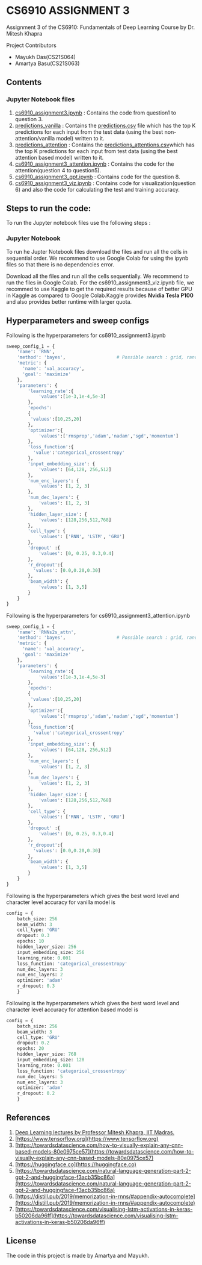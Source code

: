 # CS6910 ASSIGNMENT 3

Assignment 3 of the CS6910: Fundamentals of Deep Learning Course by Dr. Mitesh Khapra

Project Contributors
- Mayukh Das(CS21S064)
- Amartya Basu(CS21S063)

## Contents

### Jupyter Notebook files
1. [cs6910_assignment3.ipynb](https://github.com/mak109/cs6910_assignment3/blob/main/cs6910_assignment3.ipynb) : Contains the code from question1 to question 3.
2. [predictions_vanilla](https://github.com/mak109/cs6910_assignment3/tree/main/predictions_vanilla) : Contains the [predictions.csv](https://github.com/mak109/cs6910_assignment3/blob/main/predictions_vanilla/predictions.csv) file which has the top K predictions for each input from the test data (using the best non-attention/vanilla model) written to it.
3. [predictions_attention](https://github.com/mak109/cs6910_assignment3/tree/main/predictions_attention) : Contains the [predictions_attentions.csv](https://github.com/mak109/cs6910_assignment3/blob/main/predictions_attention/predictions_attention.csv)which has the top K predictions for each input from test data (using the best attention based model) written to it.
4. [cs6910_assignment3_attention.ipynb](https://github.com/mak109/cs6910_assignment3/blob/main/cs6910_assignment3_attention.ipynb) : Contains the code for the attention(question 4 to question5).
5. [cs6910_assignment3_gpt.ipynb](https://github.com/mak109/cs6910_assignment3/blob/main/cs6910_assignment3_gpt.ipynb) : Contains code for the question 8.
6. [cs6910_assignment3_viz.ipynb](https://github.com/mak109/cs6910_assignment3/blob/main/cs6910_assignment3_viz.ipynb) : Contains code for visualization(question 6) and also the code for calculating the test and training accuracy.

## Steps to run the code:
To run the Jupyter notebook files use the following steps :
 
### Jupyter Notebook
To run he Jupter Notebook files download the files and run all the cells in sequential order. We recommend to use Google Colab for using the ipynb files so that there is no dependencies error. 

Download all the files and run all the cells sequentially. We recommend to run the files in Google Colab. For the cs6910_assignment3_viz.ipynb file, we recommed to use Kaggle to get the required results because of better GPU in Kaggle as compared to Google Colab.Kaggle provides **Nvidia Tesla P100** and 
also provides better runtime with larger quota.


## Hyperparameters and sweep configs

Following is the hyperparameters for cs6910_assignment3.ipynb
```python
sweep_config_1 = {
    'name': 'RNN',
    'method': 'bayes',                   # Possible search : grid, random, bayes
    'metric': {
      'name': 'val_accuracy',
      'goal': 'maximize'   
    },
    'parameters': {
        'learning_rate':{
            'values':[1e-3,1e-4,5e-3]
        },
        'epochs':
        {
         'values':[10,25,20]
        },
        'optimizer':{
            'values':['rmsprop','adam','nadam','sgd','momentum']
        },
        'loss_function':{
          'value':'categorical_crossentropy' 
        },
        'input_embedding_size': {
            'values': [64,128, 256,512]
        },
        'num_enc_layers': {
            'values': [1, 2, 3]
        },
        'num_dec_layers': {
            'values': [1, 2, 3]
        },
        'hidden_layer_size': {
            'values': [128,256,512,768]
        },
        'cell_type': {
            'values': ['RNN', 'LSTM', 'GRU']
        },
        'dropout' :{
            'values': [0, 0.25, 0.3,0.4]
        },
        'r_dropout':{
          'values': [0.0,0.20,0.30]  
        },
        'beam_width': {
            'values': [1, 3,5]
        }
    }
}

```

Following is the hyperparameters for cs6910_assignment3_attention.ipynb
```python
sweep_config_1 = {
    'name': 'RNNs2s_attn',
    'method': 'bayes',                   # Possible search : grid, random, bayes
    'metric': {
      'name': 'val_accuracy',
      'goal': 'maximize'   
    },
    'parameters': {
        'learning_rate':{
            'values':[1e-3,1e-4,5e-3]
        },
        'epochs':
        {
         'values':[10,25,20]
        },
        'optimizer':{
            'values':['rmsprop','adam','nadam','sgd','momentum']
        },
        'loss_function':{
          'value':'categorical_crossentropy' 
        },
        'input_embedding_size': {
            'values': [64,128, 256,512]
        },
        'num_enc_layers': {
            'values': [1, 2, 3]
        },
        'num_dec_layers': {
            'values': [1, 2, 3]
        },
        'hidden_layer_size': {
            'values': [128,256,512,768]
        },
        'cell_type': {
            'values': ['RNN', 'LSTM', 'GRU']
        },
        'dropout' :{
            'values': [0, 0.25, 0.3,0.4]
        },
        'r_dropout':{
          'values': [0.0,0.20,0.30]  
        },
        'beam_width': {
            'values': [1, 3,5]
        }
    }
}
```
Following is the hyperparameters which gives the best word level and character level accuracy for vanilla model is

```python
config = {
    batch_size: 256
    beam_width: 3
    cell_type: 'GRU'
    dropout: 0.3
    epochs: 10
    hidden_layer_size: 256
    input_embedding_size: 256
    learning_rate: 0.001
    loss_function: 'categorical_crossentropy'
    num_dec_layers: 3
    num_enc_layers: 2
    optimizer: 'adam'
    r_dropout: 0.3
    }
```
Following is the hyperparameters which gives the best word level and character level accuracy for attention based model is
```python
config = {
    batch_size: 256
    beam_width: 3
    cell_type: 'GRU'
    dropout: 0.2
    epochs: 20
    hidden_layer_size: 768
    input_embedding_size: 128
    learning_rate: 0.001
    loss_function: 'categorical_crossentropy'
    num_dec_layers: 5
    num_enc_layers: 3
    optimizer: 'adam'
    r_dropout: 0.2
    }
```

## References

1) [Deep Learning lectures by Professor Mitesh Khapra, IIT Madras.](https://youtube.com/playlist?list=PLEAYkSg4uSQ1r-2XrJ_GBzzS6I-f8yfRU)
2) [https://www.tensorflow.org](https://www.tensorflow.org)
3) [https://towardsdatascience.com/how-to-visually-explain-any-cnn-based-models-80e0975ce57](https://towardsdatascience.com/how-to-visually-explain-any-cnn-based-models-80e0975ce57)
4) [https://huggingface.co](https://huggingface.co)
5) [https://towardsdatascience.com/natural-language-generation-part-2-gpt-2-and-huggingface-f3acb35bc86a](https://towardsdatascience.com/natural-language-generation-part-2-gpt-2-and-huggingface-f3acb35bc86a)
6) [https://distill.pub/2019/memorization-in-rnns/#appendix-autocomplete](https://distill.pub/2019/memorization-in-rnns/#appendix-autocomplete)
7) [https://towardsdatascience.com/visualising-lstm-activations-in-keras-b50206da96ff](https://towardsdatascience.com/visualising-lstm-activations-in-keras-b50206da96ff)

## License

The code in this project is made by Amartya and Mayukh.

